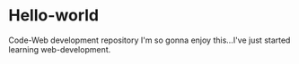 # Hello-world
Code-Web development repository
I'm so gonna enjoy this...I've just started learning web-development.
